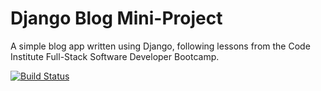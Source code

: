 # Django Blog Mini-Project 

A simple blog app written using Django, following lessons from the Code Institute Full-Stack Software Developer Bootcamp.

[![Build Status](https://travis-ci.org/Wings30306/django-blog.svg?branch=master)](https://travis-ci.org/Wings30306/django-blog)